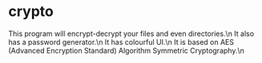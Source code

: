 # crypto
This program will encrypt-decrypt your files and even directories.\n 
It also has a password generator.\n
It has colourful UI.\n
It is based on AES (Advanced Encryption Standard) Algorithm Symmetric Cryptography.\n
